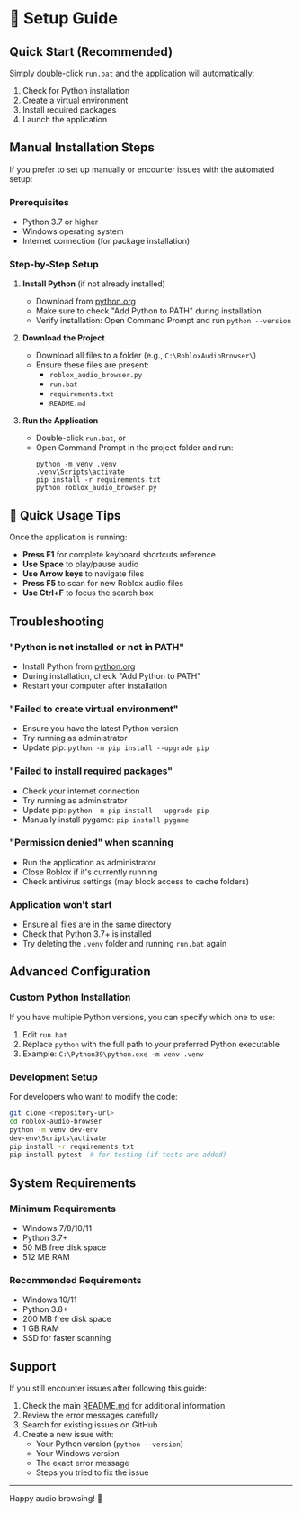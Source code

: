 # 🚀 Setup Guide

## Quick Start (Recommended)

Simply double-click `run.bat` and the application will automatically:
1. Check for Python installation
2. Create a virtual environment
3. Install required packages
4. Launch the application

## Manual Installation Steps

If you prefer to set up manually or encounter issues with the automated setup:

### Prerequisites
- Python 3.7 or higher
- Windows operating system
- Internet connection (for package installation)

### Step-by-Step Setup

1. **Install Python** (if not already installed)
   - Download from [python.org](https://python.org)
   - Make sure to check "Add Python to PATH" during installation
   - Verify installation: Open Command Prompt and run `python --version`

2. **Download the Project**
   - Download all files to a folder (e.g., `C:\RobloxAudioBrowser\`)
   - Ensure these files are present:
     - `roblox_audio_browser.py`
     - `run.bat`
     - `requirements.txt`
     - `README.md`

3. **Run the Application**
   - Double-click `run.bat`, or
   - Open Command Prompt in the project folder and run:
     ```
     python -m venv .venv
     .venv\Scripts\activate
     pip install -r requirements.txt
     python roblox_audio_browser.py
     ```

## 🎹 Quick Usage Tips

Once the application is running:
- **Press F1** for complete keyboard shortcuts reference
- **Use Space** to play/pause audio
- **Use Arrow keys** to navigate files
- **Press F5** to scan for new Roblox audio files
- **Use Ctrl+F** to focus the search box

## Troubleshooting

### "Python is not installed or not in PATH"
- Install Python from [python.org](https://python.org)
- During installation, check "Add Python to PATH"
- Restart your computer after installation

### "Failed to create virtual environment"
- Ensure you have the latest Python version
- Try running as administrator
- Update pip: `python -m pip install --upgrade pip`

### "Failed to install required packages"
- Check your internet connection
- Try running as administrator
- Update pip: `python -m pip install --upgrade pip`
- Manually install pygame: `pip install pygame`

### "Permission denied" when scanning
- Run the application as administrator
- Close Roblox if it's currently running
- Check antivirus settings (may block access to cache folders)

### Application won't start
- Ensure all files are in the same directory
- Check that Python 3.7+ is installed
- Try deleting the `.venv` folder and running `run.bat` again

## Advanced Configuration

### Custom Python Installation
If you have multiple Python versions, you can specify which one to use:
1. Edit `run.bat`
2. Replace `python` with the full path to your preferred Python executable
3. Example: `C:\Python39\python.exe -m venv .venv`

### Development Setup
For developers who want to modify the code:
```bash
git clone <repository-url>
cd roblox-audio-browser
python -m venv dev-env
dev-env\Scripts\activate
pip install -r requirements.txt
pip install pytest  # for testing (if tests are added)
```

## System Requirements

### Minimum Requirements
- Windows 7/8/10/11
- Python 3.7+
- 50 MB free disk space
- 512 MB RAM

### Recommended Requirements
- Windows 10/11
- Python 3.8+
- 200 MB free disk space
- 1 GB RAM
- SSD for faster scanning

## Support

If you still encounter issues after following this guide:
1. Check the main [README.md](README.md) for additional information
2. Review the error messages carefully
3. Search for existing issues on GitHub
4. Create a new issue with:
   - Your Python version (`python --version`)
   - Your Windows version
   - The exact error message
   - Steps you tried to fix the issue

---

Happy audio browsing! 🎵
